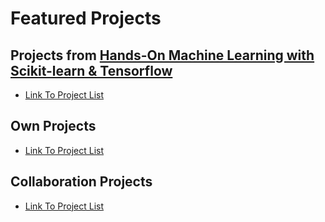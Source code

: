 # Featured Projects

## Projects from [Hands-On Machine Learning with Scikit-learn & Tensorflow](http://shop.oreilly.com/product/0636920052289.do)
* [Link To Project List](./oreilly/index.md)

## Own Projects
* [Link To Project List](./own/docs/index.md)

## Collaboration Projects
* [Link To Project List](./collabs/docs/index.md)
